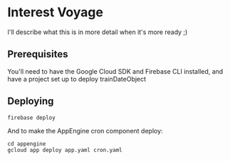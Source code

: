 # Interest Voyage

I'll describe what this is in more detail when it's more ready ;)

## Prerequisites

You'll need to have the Google Cloud SDK and Firebase CLI installed, and have a project set up to deploy trainDateObject

## Deploying

    firebase deploy

And to make the AppEngine cron component deploy:

    cd appengine
    gcloud app deploy app.yaml cron.yaml
